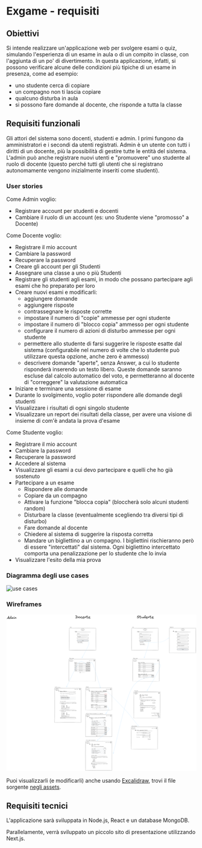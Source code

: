 # Exgame - requisiti

## Obiettivi

Si intende realizzare un'applicazione web per svolgere esami o quiz, simulando l'esperienza di un esame in aula o di un compito in classe, con l'aggiunta di un po' di divertimento. In questa applicazione, infatti, si possono verificare alcune delle condizioni più tipiche di un esame in presenza, come ad esempio:

- uno studente cerca di copiare
- un compagno non ti lascia copiare
- qualcuno disturba in aula
- si possono fare domande al docente, che risponde a tutta la classe

## Requisiti funzionali

Gli attori del sistema sono docenti, studenti e admin. I primi fungono da amministratori e i secondi da utenti registrati. Admin è un utente con tutti i diritti di un docente, più la possibilità di gestire tutte le entità del sistema. L'admin può anche registrare nuovi utenti e "promuovere" uno studente al ruolo di docente (questo perché tutti gli utenti che si registrano autonomamente vengono inizialmente inseriti come studenti).

### User stories

Come Admin voglio:

- Registrare account per studenti e docenti
- Cambiare il ruolo di un account (es: uno Studente viene "promosso" a Docente)

Come Docente voglio:

- Registrare il mio account
- Cambiare la password
- Recuperare la password
- Creare gli account per gli Studenti
- Assegnare una classe a uno o più Studenti
- Registrare gli studenti agli esami, in modo che possano partecipare agli esami che ho preparato per loro
- Creare nuovi esami e modificarli:
  - aggiungere domande
  - aggiungere risposte
  - contrassegnare le risposte corrette
  - impostare il numero di "copie" ammesse per ogni studente
  - impostare il numero di "blocco copia" ammesso per ogni studente
  - configurare il numero di azioni di disturbo ammesse per ogni studente
  - permettere allo studente di farsi suggerire le risposte esatte dal sistema (configurabile nel numero di volte che lo studente può utilizzare questa opzione, anche zero è ammesso)
  - descrivere domande "aperte", senza Answer, a cui lo studente risponderà inserendo un testo libero. Queste domande saranno escluse dal calcolo automatico del voto, e permetteranno al docente di "correggere" la valutazione automatica
- Iniziare e terminare una sessione di esame
- Durante lo svolgimento, voglio poter rispondere alle domande degli studenti
- Visualizzare i risultati di ogni singolo studente
- Visualizzare un report dei risultati della classe, per avere una visione di insieme di com'è andata la prova d'esame

Come Studente voglio:

- Registrare il mio account
- Cambiare la password
- Recuperare la password
- Accedere al sistema
- Visualizzare gli esami a cui devo partecipare e quelli che ho già sostenuto
- Partecipare a un esame
  - Rispondere alle domande
  - Copiare da un compagno
  - Attivare la funzione "blocca copia" (bloccherà solo alcuni studenti random)
  - Disturbare la classe (eventualmente scegliendo tra diversi tipi di disturbo)
  - Fare domande al docente
  - Chiedere al sistema di suggerire la risposta corretta
  - Mandare un bigliettino a un compagno. I bigliettini rischieranno però di essere "intercettati" dal sistema. Ogni bigliettino intercettato comporta una penalizzazione per lo studente che lo invia
- Visualizzare l'esito della mia prova

### Diagramma degli use cases

![use cases](./assets/exgame%20-%20use%20cases.png)

### Wireframes

![](./assets/wireframes.png)

Puoi visualizzarli (e modificarli) anche usando [Excalidraw](https://excalidraw.com/), trovi il file sorgente [negli assets](./assets/wireframes.excalidraw).

## Requisiti tecnici

L'applicazione sarà sviluppata in Node.js, React e un database MongoDB.

Parallelamente, verrà sviluppato un piccolo sito di presentazione utilizzando Next.js.
